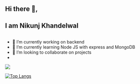 ## Hi there 👋,
## I am Nikunj Khandelwal
###### 


- 🔭 I’m currently working on backend 
- 🌱 I’m currently learning Node JS with express and MongoDB
- 👯 I’m looking to collaborate on projects
- 
<a href="https://github.com/anuraghazra/github-readme-stats">
  <img align="center" src="https://github-readme-stats.vercel.app/api/pin/?username=nk1102&repo=TravelDevise" />
</a>

[![Top Langs](https://github-readme-stats.vercel.app/api/top-langs/?username=nk1102&show_icons=true)](https://github.com/anuraghazra/github-readme-stats)

  

